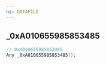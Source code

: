 ```yaml
---
ns: DATAFILE
---
```

## _0xA010655985853485

```c
// 0xA010655985853485
Any _0xA010655985853485();
```

